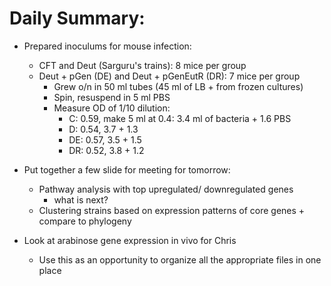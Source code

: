 # Daily Summary:
- Prepared inoculums for mouse infection:
  * CFT and Deut (Sarguru's trains): 8 mice per group
  * Deut + pGen (DE) and Deut + pGenEutR (DR): 7 mice per group
    - Grew o/n in 50 ml tubes (45 ml of LB + from frozen cultures)
    - Spin, resuspend in 5 ml PBS
    - Measure OD of 1/10 dilution:
      * C: 0.59, make 5 ml at 0.4: 3.4 ml of bacteria + 1.6 PBS
      * D: 0.54, 3.7 + 1.3
      * DE: 0.57, 3.5 + 1.5
      * DR: 0.52, 3.8 + 1.2
      
- Put together a few slide for meeting for tomorrow:
  - Pathway analysis with top upregulated/ downregulated genes
    * what is next?
  - Clustering strains based on expression patterns of core genes + compare to phylogeny
  
- Look at arabinose gene expression in vivo for Chris
  * Use this as an opportunity to organize all the appropriate files in one place
